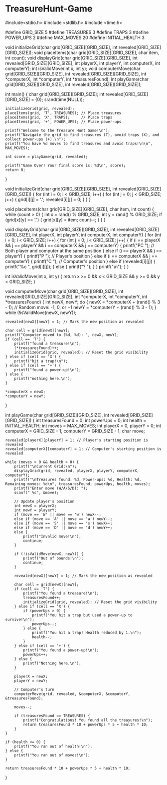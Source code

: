 # TreasureHunt-Game

#include<stdio.h>
#include <stdlib.h>
#include <time.h>        

#define GRID_SIZE 5
#define TREASURES 3
#define TRAPS 3
#define POWER_UPS 2
#define MAX_MOVES 20
#define INITIAL_HEALTH 3

void initializeGrid(char grid[GRID_SIZE][GRID_SIZE], int revealed[GRID_SIZE][GRID_SIZE]);
void placeItems(char grid[GRID_SIZE][GRID_SIZE], char item, int count);
void displayGrid(char grid[GRID_SIZE][GRID_SIZE], int revealed[GRID_SIZE][GRID_SIZE], int playerX, int playerY, int computerX, int computerY);
int isValidMove(int x, int y);
void computerMove(char grid[GRID_SIZE][GRID_SIZE], int revealed[GRID_SIZE][GRID_SIZE], int *computerX, int *computerY, int *treasuresFound);
int playGame(char grid[GRID_SIZE][GRID_SIZE], int revealed[GRID_SIZE][GRID_SIZE]);

int main() {
    char grid[GRID_SIZE][GRID_SIZE];
    int revealed[GRID_SIZE][GRID_SIZE] = {0};
    srand(time(NULL));

    initializeGrid(grid, revealed);
    placeItems(grid, 'T', TREASURES); // Place treasures
    placeItems(grid, 'X', TRAPS);     // Place traps
    placeItems(grid, '+', POWER_UPS); // Place power-ups

    printf("Welcome to the Treasure Hunt Game!\n");
    printf("Navigate the grid to find treasures (T), avoid traps (X), and collect power-ups (+).\n");
    printf("You have %d moves to find treasures and avoid traps!\n\n", MAX_MOVES);

    int score = playGame(grid, revealed);

    printf("Game Over! Your final score is: %d\n", score);
    return 0;
}

void initializeGrid(char grid[GRID_SIZE][GRID_SIZE], int revealed[GRID_SIZE][GRID_SIZE]) {
    for (int i = 0; i < GRID_SIZE; i++) {
        for (int j = 0; j < GRID_SIZE; j++) {
            grid[i][j] = '.';
            revealed[i][j] = 0;
        }
    }
}

void placeItems(char grid[GRID_SIZE][GRID_SIZE], char item, int count) {
    while (count > 0) {
        int x = rand() % GRID_SIZE;
        int y = rand() % GRID_SIZE;
        if (grid[x][y] == '.') {
            grid[x][y] = item;
            count--;
        }
    }
}

void displayGrid(char grid[GRID_SIZE][GRID_SIZE], int revealed[GRID_SIZE][GRID_SIZE], int playerX, int playerY, int computerX, int computerY) {
    for (int i = 0; i < GRID_SIZE; i++) {
        for (int j = 0; j < GRID_SIZE; j++) {
            if (i == playerX && j == playerY && i == computerX && j == computerY) {
                printf("PC "); // Both player and computer at the same position
            } else if (i == playerX && j == playerY) {
                printf("P "); // Player's position
            } else if (i == computerX && j == computerY) {
                printf("C "); // Computer's position
            } else if (revealed[i][j]) {
                printf("%c ", grid[i][j]);
            } else {
                printf("? ");
            }
        }
        printf("\n");
    }
}

int isValidMove(int x, int y) {
    return x >= 0 && x < GRID_SIZE && y >= 0 && y < GRID_SIZE;
}

void computerMove(char grid[GRID_SIZE][GRID_SIZE], int revealed[GRID_SIZE][GRID_SIZE], int *computerX, int *computerY, int *treasuresFound) {
    int newX, newY;
    do {
        newX = *computerX + (rand() % 3 - 1); // Random move: -1, 0, or +1
        newY = *computerY + (rand() % 3 - 1);
    } while (!isValidMove(newX, newY));

    revealed[newX][newY] = 1; // Mark the new position as revealed

    char cell = grid[newX][newY];
    printf("Computer moved to (%d, %d): ", newX, newY);
    if (cell == 'T') {
        printf("found a treasure!\n");
        (*treasuresFound)++;
        initializeGrid(grid, revealed); // Reset the grid visibility
    } else if (cell == 'X') {
        printf("hit a trap!\n");
    } else if (cell == '+') {
        printf("found a power-up!\n");
    } else {
        printf("nothing here.\n");
    }

    *computerX = newX;
    *computerY = newY;
}

int playGame(char grid[GRID_SIZE][GRID_SIZE], int revealed[GRID_SIZE][GRID_SIZE]) {
    int treasuresFound = 0;
    int powerUps = 0;
    int health = INITIAL_HEALTH;
    int moves = MAX_MOVES;
    int playerX = 0, playerY = 0;
    int computerX = GRID_SIZE - 1, computerY = GRID_SIZE - 1;
    char move;

    revealed[playerX][playerY] = 1; // Player's starting position is revealed
    revealed[computerX][computerY] = 1; // Computer's starting position is revealed

    while (moves > 0 && health > 0) {
        printf("\nCurrent Grid:\n");
        displayGrid(grid, revealed, playerX, playerY, computerX, computerY);
        printf("\nTreasures found: %d, Power-ups: %d, Health: %d, Remaining moves: %d\n", treasuresFound, powerUps, health, moves);
        printf("Enter move (W/A/S/D): ");
        scanf(" %c", &move);

        // Update player's position
        int newX = playerX;
        int newY = playerY;
        if (move == 'W' || move == 'w') newX--;
        else if (move == 'A' || move == 'a') newY--;
        else if (move == 'S' || move == 's') newX++;
        else if (move == 'D' || move == 'd') newY++;
        else {
            printf("Invalid move!\n");
            continue;
        }

        if (!isValidMove(newX, newY)) {
            printf("Out of bounds!\n");
            continue;
        }

        revealed[newX][newY] = 1; // Mark the new position as revealed

        char cell = grid[newX][newY];
        if (cell == 'T') {
            printf("You found a treasure!\n");
            treasuresFound++;
            initializeGrid(grid, revealed); // Reset the grid visibility
        } else if (cell == 'X') {
            if (powerUps > 0) {
                printf("You hit a trap but used a power-up to survive!\n");
                powerUps--;
            } else {
                printf("You hit a trap! Health reduced by 1.\n");
                health--;
            }
        } else if (cell == '+') {
            printf("You found a power-up!\n");
            powerUps++;
        } else {
            printf("Nothing here.\n");
        }

        playerX = newX;
        playerY = newY;

        // Computer's turn
        computerMove(grid, revealed, &computerX, &computerY, &treasuresFound);

        moves--;

        if (treasuresFound == TREASURES) {
            printf("Congratulations! You found all the treasures!\n");
            return treasuresFound * 10 + powerUps * 5 + health * 10;
        }
    }

    if (health <= 0) {
        printf("You ran out of health!\n");
    } else {
        printf("You ran out of moves!\n");
    }

    return treasuresFound * 10 + powerUps * 5 + health * 10;
}
